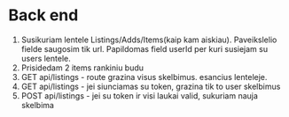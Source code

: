 # Back end

1. Susikuriam lentele Listings/Adds/Items(kaip kam aiskiau). Paveikslelio fielde saugosim tik url. Papildomas field userId per kuri susiejam su users lentele.
2. Prisidedam 2 items rankiniu budu
3. GET api/listings - route grazina visus skelbimus. esancius lenteleje.
4. GET api/listings - jei siunciamas su token, grazina tik to user skelbimus
5. POST api/listings - jei su token ir visi laukai valid, sukuriam nauja skelbima
